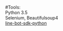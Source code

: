 #Tools:   
  Python 3.5    
  Selenium, Beautifulsoup4    
  [line-bot-sdk-python](https://github.com/line/line-bot-sdk-python)    
